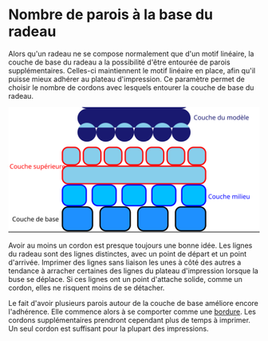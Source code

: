 Nombre de parois à la base du radeau
====
Alors qu'un radeau ne se compose normalement que d'un motif linéaire, la couche de base du radeau a la possibilité d'être entourée de parois supplémentaires. Celles-ci maintiennent le motif linéaire en place, afin qu'il puisse mieux adhérer au plateau d'impression. Ce paramètre permet de choisir le nombre de cordons avec lesquels entourer la couche de base du radeau.

![Où se trouve la couche de base dans le radeau](../images/raft_dimensions_simplified_fr.svg)

Avoir au moins un cordon est presque toujours une bonne idée. Les lignes du radeau sont des lignes distinctes, avec un point de départ et un point d'arrivée. Imprimer des lignes sans liaison les unes à côté des autres a tendance à arracher certaines des lignes du plateau d'impression lorsque la buse se déplace. Si ces lignes ont un point d'attache solide, comme un cordon, elles ne risquent moins de se détacher.

Le fait d'avoir plusieurs parois autour de la couche de base améliore encore l'adhérence. Elle commence alors à se comporter comme une [bordure](../platform_adhesion/adhesion_type.md). Les cordons supplémentaires prendront cependant plus de temps à imprimer. Un seul cordon est suffisant pour la plupart des impressions.
